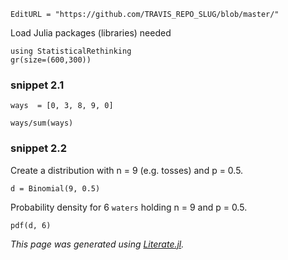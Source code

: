 ```@meta
EditURL = "https://github.com/TRAVIS_REPO_SLUG/blob/master/"
```

Load Julia packages (libraries) needed

```@example clip_01_02
using StatisticalRethinking
gr(size=(600,300))
```

### snippet 2.1

```@example clip_01_02
ways  = [0, 3, 8, 9, 0]
```

```@example clip_01_02
ways/sum(ways)
```

### snippet 2.2

Create a distribution with n = 9 (e.g. tosses) and p = 0.5.

```@example clip_01_02
d = Binomial(9, 0.5)
```

Probability density for 6 `waters` holding n = 9 and p = 0.5.

```@example clip_01_02
pdf(d, 6)
```

*This page was generated using [Literate.jl](https://github.com/fredrikekre/Literate.jl).*

